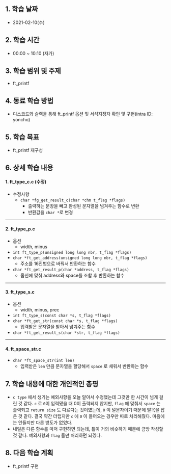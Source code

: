 ## 1. 학습 날짜

* 2021-02-10(수)



## 2. 학습 시간

* 00:00 ~ 10:10 (자가)



## 3. 학습 범위 및 주제

* ft_printf



## 4. 동료 학습 방법

* 디스코드와 슬랙을 통해 ft_printf 옵션 및 서석지정자 확인 및 구현(intra ID: yoncho)



## 5. 학습 목표

* ft_printf 재구성



## 6. 상세 학습 내용

#### 1. ft_type_c.c (수정)

* 수정사항
  * `char *fg_get_result_c(char *chm t_flag *flags)` 
    * 출력하는 문장을 빼고 완성된 문자열을 넘겨주는 함수로 변환
    * 반환값을 `char *`로 변경



<hr>

#### 2. ft_type_p.c

* 옵션
  * width, minus
* `int ft_type_p(unsigned long long nbr, t_flag *flags)`
* `char *ft_get_address(unsigned long long nbr, t_flag *flags)`
  * 주소를 16진법으로 바꿔서 반환하는 함수
* `char *ft_get_result_p(char *address, t_flag *flags)`
  * 옵션에 맞춰 address와 space를 조합 후 반환하는 함수



<hr>

#### 3. ft_type_s.c

* 옵션
  * width, minus, prec
* `int ft_type_s(const char *s, t_flag *flags)`
* `char *ft_get_str(const char *s, t_flag *flags)`
  * 입력받은 문자열을 받아서 넘겨주는 함수
* `char *ft_get_result_s(char *str, t_flag *flags)`



<hr>

#### 4. ft_space_str.c

* `char *ft_space_str(int len)`
  * 입력받은 `len` 만큼 문자열을 할당해서 `space` 로 채워서 반환하는 함수



## 7. 학습 내용에 대한 개인적인 총평

* `c type` 에서 생기는 예외사항을 오늘 알아서 수정했는데 그것만 한 시간이 넘게 걸린 것 같다. `c` 로 `0`이 입력됐을 때 0이 출력되지 않지만, `flag` 에 맞춰서 `space` 는 출력되고 `return size` 도 다르다는 것이였는데, `0` 이 널문자이기 때문에 발목을 잡은 것 같다. 결국 약간 더럽지만 `c` 에 `0` 이 들어오는 경우만 따로 처리해줬다. 마음에는 안들지만 다른 방도가 없었다. 
* 내일은 다른 함수를 마저 구현하면 되는데, 틀이 거의 비슷하기 때문에 금방 작성할 것 같다. 예외사항과 `flag` 들만 처리하면 되겠다.



## 8. 다음 학습 계획

* ft_printf 구현



